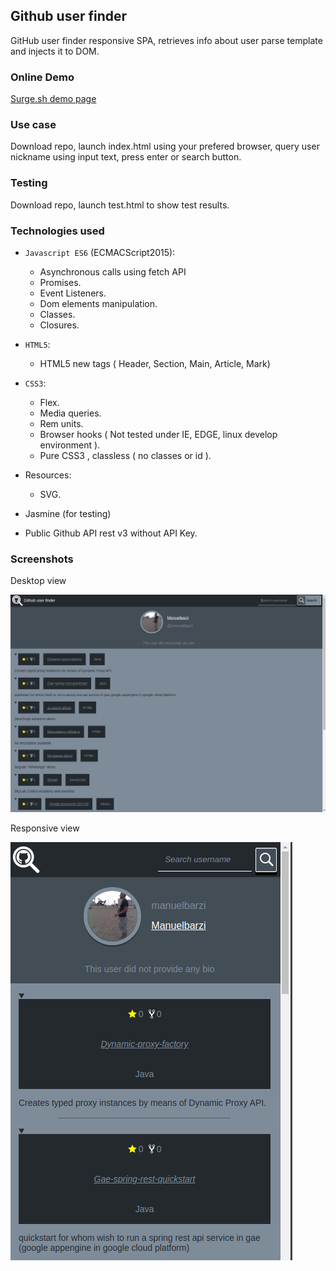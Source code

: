 ## Github user finder

GitHub user finder responsive SPA, retrieves info about user parse template and injects it to DOM.

### Online Demo

[Surge.sh demo page](http://github-user-finder.surge.sh/)

### Use case

Download repo, launch index.html using your prefered browser, query user nickname using input text, press enter or search button.

### Testing

Download repo, launch test.html to show test results.

### Technologies used

- `Javascript ES6` (ECMACScript2015):
    - Asynchronous calls using fetch API
    - Promises.
    - Event Listeners.
    - Dom elements manipulation.
    - Classes.
    - Closures.
- `HTML5`:
    - HTML5 new tags ( Header, Section, Main, Article, Mark)
- `CSS3`:
    - Flex.
    - Media queries.
    - Rem units.
    - Browser hooks ( Not tested under IE, EDGE, linux develop environment ).
    - Pure CSS3 , classless ( no classes or id ).
- Resources:
    - SVG.

- Jasmine (for testing)

- Public Github API rest v3 without API Key.

### Screenshots
Desktop view

![screenshot](img/screenshot2.png)

Responsive view

![responsive](img/screenshot3.png)